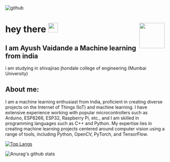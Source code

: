  ![github](https://img.shields.io/badge/GitHub-000000?style=for-the-badge&logo=GitHub&logoColor=white&align="right")
<h1>
  hey there
  
  <img src="https://media.giphy.com/media/hvRJCLFzcasrR4ia7z/giphy.gif" width="30px"/>
  
  <img src="https://media.giphy.com/media/XO8RMtRaK73isIt0i2/giphy.gif" width="80" align="right"/>
</h1> 

## I am Ayush Vaidande a Machine learning from india   
 i am studying in shivajirao jhondale college of engineering (Mumbai University)
 
## About me:

I am a machine learning enthusiast from India, proficient in creating diverse projects on the Internet of Things (IoT) and machine learning. I have extensive experience working with popular microcontrollers such as Arduino, ESP8266, ESP32, Raspberry Pi, etc., and I am skilled in programming languages such as C++ and Python. My expertise lies in creating machine learning projects centered around computer vision using a range of tools, including Python, OpenCV, PyTorch, and TensorFlow.




[![Top Langs](https://github-readme-stats.vercel.app/api/top-langs/?username=THEIOTGUY&langs_count=8)](https://github.com/anuraghazra/github-readme-stats)


![Anurag's github stats](https://github-readme-stats.vercel.app/api?username=THEIOTGUY)

